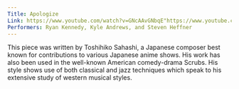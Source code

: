 ```yaml
---
Title: Apologize
Link: https://www.youtube.com/watch?v=GNcAAvGNbqE"https://www.youtube.com/watch?v=GNcAAvGNbqE 
Performers: Ryan Kennedy, Kyle Andrews, and Steven Heffner
---
```


This piece was written by Toshihiko Sahashi, a Japanese composer best known for contributions to various Japanese anime shows. His work has also been used in the well-known American comedy-drama Scrubs. His style shows use of both classical and jazz techniques which speak to his extensive study of western musical styles.